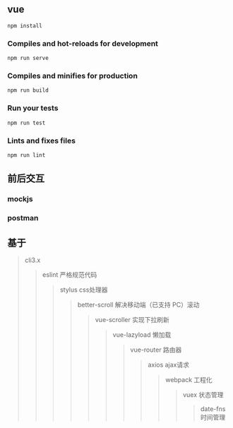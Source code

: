 ## vue
```
npm install
```
### Compiles and hot-reloads for development
```
npm run serve
```
### Compiles and minifies for production
```
npm run build
```
### Run your tests
```
npm run test
```
### Lints and fixes files
```
npm run lint
```
## 前后交互
### mockjs 
### postman
## 基于 
> cli3.x 
>> eslint 严格规范代码
>>> stylus css处理器
>>>> better-scroll 解决移动端（已支持 PC）滚动 
>>>>> vue-scroller 实现下拉刷新
>>>>>> vue-lazyload 懒加载
>>>>>>> vue-router 路由器
>>>>>>>> axios ajax请求
>>>>>>>>> webpack 工程化
>>>>>>>>>> vuex 状态管理
>>>>>>>>>>> date-fns 时间管理
